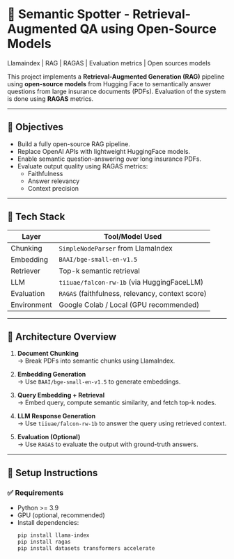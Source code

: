 # 🧠 Semantic Spotter - Retrieval-Augmented QA using Open-Source Models
Llamaindex | RAG | RAGAS | Evaluation metrics | Open sources models 

This project implements a **Retrieval-Augmented Generation (RAG)** pipeline using **open-source models** from Hugging Face to semantically answer questions from large insurance documents (PDFs). Evaluation of the system is done using **RAGAS** metrics.

---

## 🚀 Objectives

- Build a fully open-source RAG pipeline.
- Replace OpenAI APIs with lightweight HuggingFace models.
- Enable semantic question-answering over long insurance PDFs.
- Evaluate output quality using RAGAS metrics:
  - Faithfulness
  - Answer relevancy
  - Context precision

---

## 🧱 Tech Stack

| Layer          | Tool/Model Used                                  |
|----------------|--------------------------------------------------|
| Chunking       | `SimpleNodeParser` from LlamaIndex               |
| Embedding      | `BAAI/bge-small-en-v1.5`                         |
| Retriever      | Top-k semantic retrieval                         |
| LLM            | `tiiuae/falcon-rw-1b` (via HuggingFaceLLM)       |
| Evaluation     | `RAGAS` (faithfulness, relevancy, context score) |
| Environment    | Google Colab / Local (GPU recommended)           |

---

## 🧠 Architecture Overview

1. **Document Chunking**  
   → Break PDFs into semantic chunks using LlamaIndex.

2. **Embedding Generation**  
   → Use `BAAI/bge-small-en-v1.5` to generate embeddings.

3. **Query Embedding + Retrieval**  
   → Embed query, compute semantic similarity, and fetch top-k nodes.

4. **LLM Response Generation**  
   → Use `tiiuae/falcon-rw-1b` to answer the query using retrieved context.

5. **Evaluation (Optional)**  
   → Use `RAGAS` to evaluate the output with ground-truth answers.

---

## 🔧 Setup Instructions

### ✅ Requirements

- Python >= 3.9
- GPU (optional, recommended)
- Install dependencies:
  ```bash
  pip install llama-index
  pip install ragas
  pip install datasets transformers accelerate

